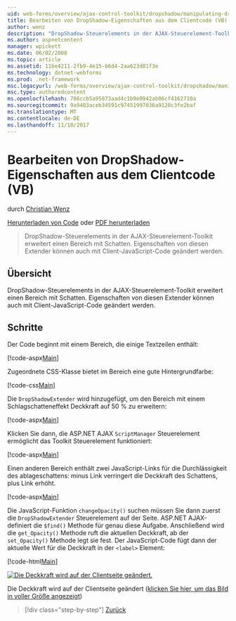 ```yaml
---
uid: web-forms/overview/ajax-control-toolkit/dropshadow/manipulating-dropshadow-properties-from-client-code-vb
title: Bearbeiten von DropShadow-Eigenschaften aus dem Clientcode (VB) | Microsoft Docs
author: wenz
description: "DropShadow-Steuerelements in der AJAX-Steuerelement-Toolkit erweitert einen Bereich mit Schatten. Eigenschaften von diesen Extender können auch mithilfe der Client JavaScrip geändert werden..."
ms.author: aspnetcontent
manager: wpickett
ms.date: 06/02/2008
ms.topic: article
ms.assetid: 11be4211-2fb9-4e15-b6d4-2aa623d81f3e
ms.technology: dotnet-webforms
ms.prod: .net-framework
msc.legacyurl: /web-forms/overview/ajax-control-toolkit/dropshadow/manipulating-dropshadow-properties-from-client-code-vb
msc.type: authoredcontent
ms.openlocfilehash: 706ccb5a95873aad4c1b9e0942ab06cf4162710a
ms.sourcegitcommit: 9a9483aceb34591c97451997036a9120c3fe2baf
ms.translationtype: MT
ms.contentlocale: de-DE
ms.lasthandoff: 11/10/2017
---
```

<a name="manipulating-dropshadow-properties-from-client-code-vb"></a>Bearbeiten von DropShadow-Eigenschaften aus dem Clientcode (VB)
====================
durch [Christian Wenz](https://github.com/wenz)

[Herunterladen von Code](http://download.microsoft.com/download/5/1/6/51652a81-500b-4f6b-88d3-617103e7941e/DropShadow2.vb.zip) oder [PDF herunterladen](http://download.microsoft.com/download/b/6/a/b6ae89ee-df69-4c87-9bfb-ad1eb2b23373/dropshadow2VB.pdf)

> DropShadow-Steuerelements in der AJAX-Steuerelement-Toolkit erweitert einen Bereich mit Schatten. Eigenschaften von diesen Extender können auch mit Client-JavaScript-Code geändert werden.


## <a name="overview"></a>Übersicht

DropShadow-Steuerelements in der AJAX-Steuerelement-Toolkit erweitert einen Bereich mit Schatten. Eigenschaften von diesen Extender können auch mit Client-JavaScript-Code geändert werden.

## <a name="steps"></a>Schritte

Der Code beginnt mit einem Bereich, die einige Textzeilen enthält:

[!code-aspx[Main](manipulating-dropshadow-properties-from-client-code-vb/samples/sample1.aspx)]

Zugeordnete CSS-Klasse bietet im Bereich eine gute Hintergrundfarbe:

[!code-css[Main](manipulating-dropshadow-properties-from-client-code-vb/samples/sample2.css)]

Die `DropShadowExtender` wird hinzugefügt, um den Bereich mit einem Schlagschatteneffekt Deckkraft auf 50 % zu erweitern:

[!code-aspx[Main](manipulating-dropshadow-properties-from-client-code-vb/samples/sample3.aspx)]

Klicken Sie dann, die ASP.NET AJAX `ScriptManager` Steuerelement ermöglicht das Toolkit Steuerelement funktioniert:

[!code-aspx[Main](manipulating-dropshadow-properties-from-client-code-vb/samples/sample4.aspx)]

Einen anderen Bereich enthält zwei JavaScript-Links für die Durchlässigkeit des ablageschattens: minus Link verringert die Deckkraft des Schattens, plus Link erhöht.

[!code-aspx[Main](manipulating-dropshadow-properties-from-client-code-vb/samples/sample5.aspx)]

Die JavaScript-Funktion `changeOpacity()` suchen müssen Sie dann zuerst die `DropShadowExtender` Steuerelement auf der Seite. ASP.NET AJAX-definiert die `$find()` Methode für genau diese Aufgabe. Anschließend wird die `get_Opacity()` Methode ruft die aktuellen Deckkraft, ab der `set_Opacity()` Methode legt sie fest. Der JavaScript-Code fügt dann der aktuelle Wert für die Deckkraft in der `<label>` Element:

[!code-html[Main](manipulating-dropshadow-properties-from-client-code-vb/samples/sample6.html)]


[![Die Deckkraft wird auf der Clientseite geändert.](manipulating-dropshadow-properties-from-client-code-vb/_static/image2.png)](manipulating-dropshadow-properties-from-client-code-vb/_static/image1.png)

Die Deckkraft wird auf der Clientseite geändert ([klicken Sie hier, um das Bild in voller Größe angezeigt](manipulating-dropshadow-properties-from-client-code-vb/_static/image3.png))

>[!div class="step-by-step"]
[Zurück](adjusting-the-z-index-of-a-dropshadow-vb.md)
